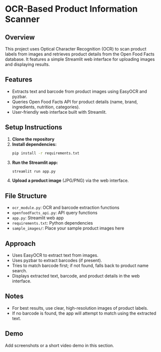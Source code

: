 # OCR-Based Product Information Scanner

## Overview
This project uses Optical Character Recognition (OCR) to scan product labels from images and retrieves product details from the Open Food Facts database. It features a simple Streamlit web interface for uploading images and displaying results.

## Features
- Extracts text and barcode from product images using EasyOCR and pyzbar.
- Queries Open Food Facts API for product details (name, brand, ingredients, nutrition, categories).
- User-friendly web interface built with Streamlit.

## Setup Instructions

1. **Clone the repository**
2. **Install dependencies:**
   ```bash
   pip install -r requirements.txt
   ```
3. **Run the Streamlit app:**
   ```bash
   streamlit run app.py
   ```
4. **Upload a product image** (JPG/PNG) via the web interface.

## File Structure
- `ocr_module.py`: OCR and barcode extraction functions
- `openfoodfacts_api.py`: API query functions
- `app.py`: Streamlit web app
- `requirements.txt`: Python dependencies
- `sample_images/`: Place your sample product images here

## Approach
- Uses EasyOCR to extract text from images.
- Uses pyzbar to extract barcodes (if present).
- Tries to match barcode first; if not found, falls back to product name search.
- Displays extracted text, barcode, and product details in the web interface.

## Notes
- For best results, use clear, high-resolution images of product labels.
- If no barcode is found, the app will attempt to match using the extracted text.

## Demo
Add screenshots or a short video demo in this section.